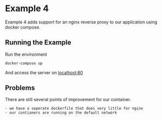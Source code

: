 # Example 4

Example 4 adds support for an nginx reverse proxy to our application using
docker compose.

## Running the Example

Run the environment

```sh
docker-compose up
```

And access the server on [localhost:80](http://localhost:80)

## Problems

There are still several points of improvement for our container.

    - we have a seperate dockerfile that does very little for nginx
    - our contianers are running on the default network

